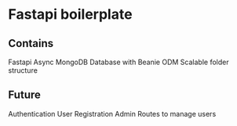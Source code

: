 # Fastapi boilerplate

## Contains

Fastapi
Async MongoDB Database with Beanie ODM
Scalable folder structure

## Future

Authentication
User Registration
Admin Routes to manage users
